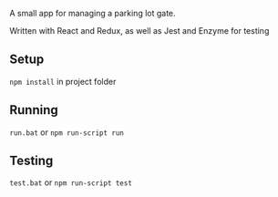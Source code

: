 A small app for managing a parking lot gate.

Written with React and Redux, as well as Jest and Enzyme for testing

## Setup

`npm install` in project folder

## Running

`run.bat` or `npm run-script run`

## Testing

`test.bat` or `npm run-script test`
